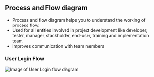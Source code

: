 ## Process and Flow diagram

- Process and flow diagram helps you to understand the working of process flow.
- Used for all entities involved in project development like developer, tester, manager, stackholder, end-user, 
training and implementation team.
- improves communication with team members														

### User Login Flow
![Image of User Login flow diagram](https://github.com/webutech/Doctor-Appoinment-Spring-App/blob/master/images/user_login.png)
